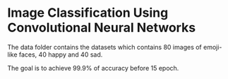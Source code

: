 # Image Classification Using Convolutional Neural Networks

The data folder contains the datasets which contains 80 images of emoji-like faces, 40 happy and 40 sad.

The goal is to achieve 99.9% of accuracy before 15 epoch. 
